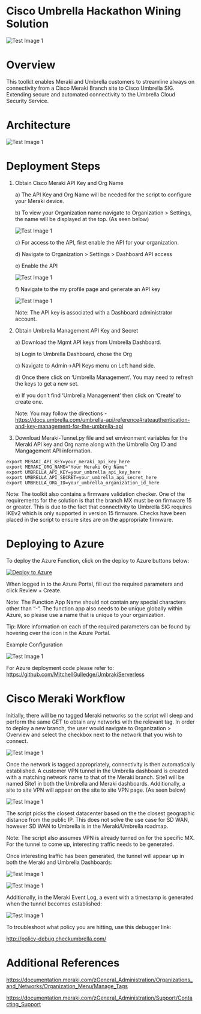 # Cisco Umbrella Hackathon Wining Solution

![Test Image 1](umbraki.png)

# Overview

This toolkit enables Meraki and Umbrella customers to streamline always on connectivity from a Cisco Meraki Branch site to Cisco Umbrella SIG. Extending secure and automated connectivity to the Umbrella Cloud Security Service. 

# Architecture

![Test Image 1](topology.png)


# Deployment Steps 

1) Obtain Cisco Meraki API Key and Org Name

    a) The API Key and Org Name will be needed for the script to configure your Meraki device. 

    b) To view your Organization name navigate to Organization > Settings, the name will be displayed at the top. (As seen below)
    
    ![Test Image 1](org_overview.png)
    
    c) For access to the API, first enable the API for your organization. 

    d) Navigate to Organization > Settings > Dashboard API access 

    e) Enable the API 
    
    ![Test Image 1](enable_meraki_api.png)
    
    f) Navigate to the my profile page and generate an API key 
    
    ![Test Image 1](generate_meraki_api.png)

      Note: The API key is associated with a Dashboard administrator account.   
      
2) Obtain Umbrella Management API Key and Secret 

    a) Download the Mgmt API keys from Umbrella Dashboard. 

    b) Login to Umbrella Dashboard, chose the Org

    c) Navigate to Admin->API Keys menu on Left hand side. 

    d) Once there click on ‘Umbrella Management’. You may need to refresh the keys to get a new set. 

    e) If you don’t find ‘Umbrella Management’ then click on ‘Create’ to create one.
    
      Note: You may follow the directions - https://docs.umbrella.com/umbrella-api/reference#rateauthentication-and-key-management-for-the-umbrella-api
      
3) Download Meraki-Tunnel.py file and set environment variables for the Meraki API key and Org name along with the Umbrella Org ID and Mangagement API information. 

```
export MERAKI_API_KEY=your_meraki_api_key_here
export MERAKI_ORG_NAME="Your Meraki Org Name"
export UMBRELLA_API_KEY=your_umbrella_api_key_here
export UMBRELLA_API_SECRET=your_umbrella_api_secret_here
export UMBRELLA_ORG_ID=your_umbrella_organization_id_here
```
      
Note: The toolkit also contains a firmware validation checker. One of the requirements for the solution is that the branch MX must be on firmware 15 or greater. This is due to the fact that connectivity to Umbrella SIG requires IKEv2 which is only supported in version 15 firmware. Checks have been placed in the script to ensure sites are on the appropriate firmware.

# Deploying to Azure 

To deploy the Azure Function, click on the deploy to Azure buttons below:

[![Deploy to Azure](https://azuredeploy.net/deploybutton.png)](https://portal.azure.com/#create/Microsoft.Template/uri/https%3A%2F%2Fraw.githubusercontent.com%2FMitchellGulledge%2FUmbrakiServerless%2Fmain%2Fazuredeploy.json)

When logged in to the Azure Portal, fill out the required parameters and click Review + Create. 

Note: The Function App Name should not contain any special characters other than “-“.  The function app also needs to be unique globally within Azure, so please use a name that is unique to your organization. 

Tip: More information on each of the required parameters can be found by hovering over the  icon in the Azure Portal. 

Example Configuration 

![Test Image 1](func_app.png)

For Azure deployment code please refer to: https://github.com/MitchellGulledge/UmbrakiServerless


# Cisco Meraki Workflow 

Initially, there will be no tagged Meraki networks so the script will sleep and perform the same GET to obtain any networks with the relevant tag. In order to deploy a new branch, the user would navigate to Organization > Overview and select the checkbox next to the network that you wish to connect. 

![Test Image 1](tag_network.png)

Once the network is tagged appropriately, connectivity is then automatically established. A customer VPN tunnel in the Umbrella dashboard is created with a matching network name to that of the Meraki branch. Site1 will be named Site1 in both the Umbrella and Meraki dashboards. Additionally, a site to site VPN will appear on the site to site VPN page. (As seen below)

![Test Image 1](Meraki_vpn_config.png)

The script picks the closest datacenter based on the the closest geographic distance from the public IP. This does not solve the use case for SD WAN, however SD WAN to Umbrella is in the Meraki/Umbrella roadmap. 

Note: The script also assumes VPN is already turned on for the specific MX. For the tunnel to come up, interesting traffic needs to be generated.

Once interesting traffic has been generated, the tunnel will appear up in both the Meraki and Umbrella Dashboards:

![Test Image 1](meraki_status.png)

![Test Image 1](Umbrella_tunnel_status.png)

Additionally, in the Meraki Event Log, a event with a timestamp is generated when the tunnel becomes established:

![Test Image 1](event_log.png)

To troubleshoot what policy you are hitting, use this debugger link:

http://policy-debug.checkumbrella.com/

# Additional References 

https://documentation.meraki.com/zGeneral_Administration/Organizations_and_Networks/Organization_Menu/Manage_Tags 

https://documentation.meraki.com/zGeneral_Administration/Support/Contacting_Support
